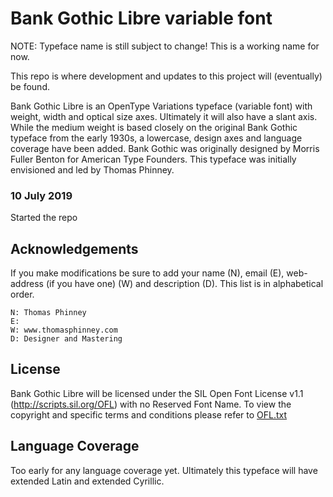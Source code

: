# Bank Gothic Libre variable font
NOTE: Typeface name is still subject to change! This is a working name for now.

This repo is where development and updates to this project will (eventually) be found.

Bank Gothic Libre is an OpenType Variations typeface (variable font) with weight, width and optical size axes. Ultimately it will also have a slant axis. While the medium weight is based closely on the original Bank Gothic typeface from the early 1930s, a lowercase, design axes and language coverage have been added. Bank Gothic was originally designed by Morris Fuller Benton for American Type Founders. This typeface was initially envisioned and led by Thomas Phinney.

### 10 July 2019
Started the repo

## Acknowledgements

If you make modifications be sure to add your name (N), email (E), web-address (if you have one) (W) and description (D).
This list is in alphabetical order.

    N: Thomas Phinney
    E: 
    W: www.thomasphinney.com
    D: Designer and Mastering

## License

Bank Gothic Libre will be licensed under the SIL Open Font License v1.1 (<http://scripts.sil.org/OFL>) with no Reserved Font Name. To view the copyright and specific terms and conditions please refer to [OFL.txt](https://opensource.org/licenses/OFL-1.1)

## Language Coverage

Too early for any language coverage yet. Ultimately this typeface will have extended Latin and extended Cyrillic.
